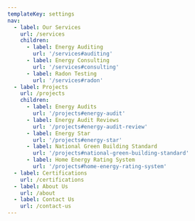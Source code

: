 ```yaml
---
templateKey: settings
nav:
  - label: Our Services
    url: /services
    children:
      - label: Energy Auditing
        url: '/services#auditing'
      - label: Energy Consulting
        url: '/services#consulting'
      - label: Radon Testing
        url: '/services#radon'
  - label: Projects
    url: /projects
    children:
      - label: Energy Audits
        url: '/projects#energy-audit'
      - label: Energy Audit Reviews
        url: '/projects#energy-audit-review'
      - label: Energy Star
        url: '/projects#energy-star'
      - label: National Green Building Standard
        url: '/projects#national-green-building-standard'
      - label: Home Energy Rating System
        url: '/projects#home-energy-rating-system'
  - label: Certifications
    url: /certifications
  - label: About Us
    url: /about
  - label: Contact Us
    url: /contact-us
---
```


